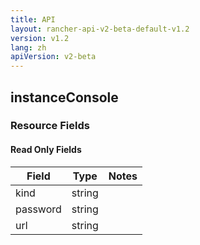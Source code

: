 ```yaml
---
title: API
layout: rancher-api-v2-beta-default-v1.2
version: v1.2
lang: zh
apiVersion: v2-beta
---
```


## instanceConsole



### Resource Fields


#### Read Only Fields

Field | Type   | Notes
---|---|---
kind | string  | 
password | string  | 
url | string  | 


<br>
